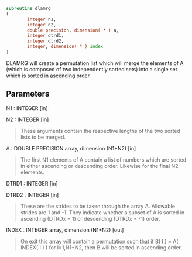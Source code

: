 ```fortran
subroutine dlamrg
(
        integer n1,
        integer n2,
        double precision, dimension( * ) a,
        integer dtrd1,
        integer dtrd2,
        integer, dimension( * ) index
)
```

DLAMRG will create a permutation list which will merge the elements
of A (which is composed of two independently sorted sets) into a
single set which is sorted in ascending order.

## Parameters
N1 : INTEGER [in]

N2 : INTEGER [in]
> These arguments contain the respective lengths of the two
> sorted lists to be merged.

A : DOUBLE PRECISION array, dimension (N1+N2) [in]
> The first N1 elements of A contain a list of numbers which
> are sorted in either ascending or descending order.  Likewise
> for the final N2 elements.

DTRD1 : INTEGER [in]

DTRD2 : INTEGER [in]
> These are the strides to be taken through the array A.
> Allowable strides are 1 and -1.  They indicate whether a
> subset of A is sorted in ascending (DTRDx = 1) or descending
> (DTRDx = -1) order.

INDEX : INTEGER array, dimension (N1+N2) [out]
> On exit this array will contain a permutation such that
> if B( I ) = A( INDEX( I ) ) for I=1,N1+N2, then B will be
> sorted in ascending order.
